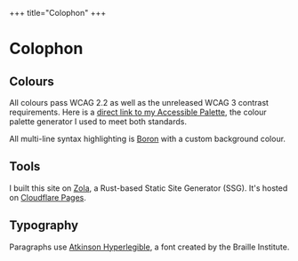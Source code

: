 +++
title="Colophon"
+++

# Colophon

## Colours
All colours pass WCAG 2.2 as well as the unreleased WCAG 3 contrast requirements. Here is a [direct link to my Accessible Palette](https://accessiblepalette.com/?lightness=98,92,82,72,47,36,25,14,7.5,4.3&a0ba97=0,0&0F0F0F=0,0), the colour palette generator I used to meet both standards.

All multi-line syntax highlighting is <a href="https://github.com/mjio/boron.tmtheme">Boron</a> with a custom background colour.</p>

## Tools
I built this site on [Zola](https://www.getzola.org/), a Rust-based Static Site Generator (SSG). It's hosted on [Cloudflare Pages](https://pages.cloudflare.com/).

## Typography
Paragraphs use [Atkinson Hyperlegible](https://www.brailleinstitute.org/freefont/), a font created by the Braille Institute.